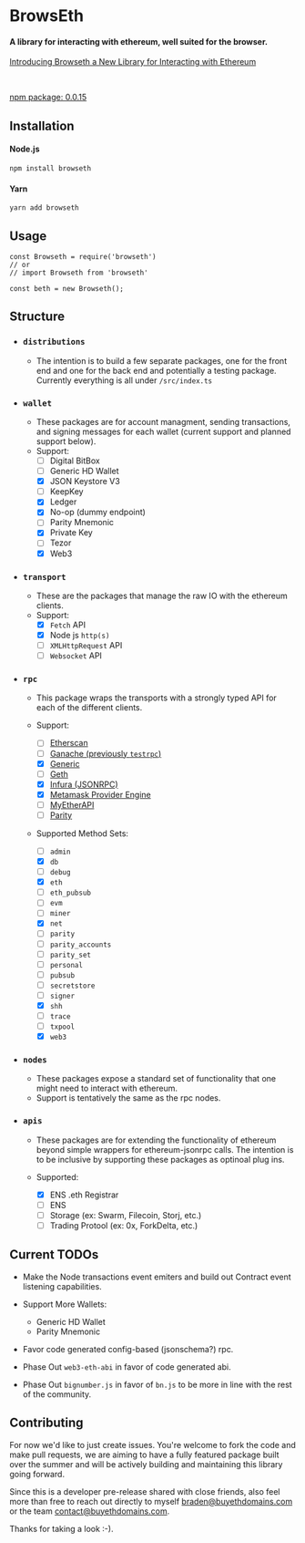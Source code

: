# BrowsEth

#### A library for interacting with ethereum, well suited for the browser.

[Introducing Browseth a New Library for Interacting with Ethereum](https://medium.com/buyethdomains/introducing-browseth-a-new-library-for-interacting-with-ethereum-795d18e7b87d)

<br>

[npm package: 0.0.15](https://www.npmjs.com/package/browseth)

## Installation

#### Node.js

`npm install browseth`

#### Yarn

`yarn add browseth`

## Usage

```
const Browseth = require('browseth')
// or
// import Browseth from 'browseth'

const beth = new Browseth();
```

## Structure

* ### `distributions`

  * The intention is to build a few separate packages, one for the front end and
    one for the back end and potentially a testing package. Currently everything
    is all under `/src/index.ts`

* ### `wallet`

  * These packages are for account managment, sending transactions, and signing
    messages for each wallet (current support and planned support below).
  * Support:
    * [ ] Digital BitBox
    * [ ] Generic HD Wallet
    * [x] JSON Keystore V3
    * [ ] KeepKey
    * [x] Ledger
    * [x] No-op (dummy endpoint)
    * [ ] Parity Mnemonic
    * [x] Private Key
    * [ ] Tezor
    * [x] Web3

* ### `transport`

  * These are the packages that manage the raw IO with the ethereum clients.
  * Support:
    * [x] `Fetch` API
    * [x] Node js `http(s)`
    * [ ] `XMLHttpRequest` API
    * [ ] `Websocket` API

* ### `rpc`

  * This package wraps the transports with a strongly typed API for each of the
    different clients.

  * Support:

    * [ ] [Etherscan](https://etherscan.io/apis)
    * [ ] [Ganache (previously `testrpc`)](https://github.com/trufflesuite/ganache)
    * [x] [Generic](https://github.com/ethereum/wiki/wiki/JSON-RPC)
    * [ ] [Geth](https://github.com/ethereum/go-ethereum/wiki/Management-APIs)
    * [x] [Infura (JSONRPC)](https://infura.io)
    * [x] [Metamask Provider Engine](https://github.com/MetaMask/provider-engine)
    * [ ] [MyEtherAPI](https://www.myetherapi.com)
    * [ ] [Parity](https://wiki.parity.io/JSONRPC)

  * Supported Method Sets:
    * [ ] `admin`
    * [x] `db`
    * [ ] `debug`
    * [x] `eth`
    * [ ] `eth_pubsub`
    * [ ] `evm`
    * [ ] `miner`
    * [x] `net`
    * [ ] `parity`
    * [ ] `parity_accounts`
    * [ ] `parity_set`
    * [ ] `personal`
    * [ ] `pubsub`
    * [ ] `secretstore`
    * [ ] `signer`
    * [x] `shh`
    * [ ] `trace`
    * [ ] `txpool`
    * [x] `web3`

* ### `nodes`

  * These packages expose a standard set of functionality that one might need to
    interact with ethereum.
  * Support is tentatively the same as the rpc nodes.

- ### `apis`

  * These packages are for extending the functionality of ethereum beyond simple
    wrappers for ethereum-jsonrpc calls. The intention is to be inclusive by
    supporting these packages as optinoal plug ins.

  * Supported:
    * [x] ENS .eth Registrar
    * [ ] ENS
    * [ ] Storage (ex: Swarm, Filecoin, Storj, etc.)
    * [ ] Trading Protool (ex: 0x, ForkDelta, etc.)

## Current TODOs

* Make the Node transactions event emiters and build out Contract event
  listening capabilities.
* Support More Wallets:

  * Generic HD Wallet
  * Parity Mnemonic

* Favor code generated config-based (jsonschema?) rpc.
* Phase Out `web3-eth-abi` in favor of code generated abi.
* Phase Out `bignumber.js` in favor of `bn.js` to be more in line with the rest
  of the community.

## Contributing

For now we'd like to just create issues. You're welcome to fork the code and
make pull requests, we are aiming to have a fully featured package built over
the summer and will be actively building and maintaining this library going
forward.

Since this is a developer pre-release shared with close friends, also feel more
than free to reach out directly to myself braden@buyethdomains.com or the team
contact@buyethdomains.com.

Thanks for taking a look :-).
